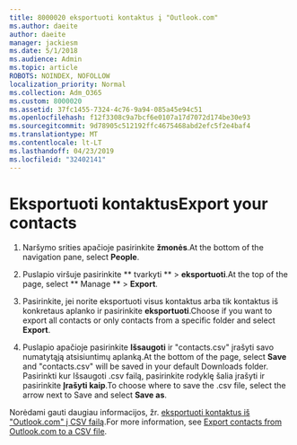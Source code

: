 ```yaml
---
title: 8000020 eksportuoti kontaktus į "Outlook.com"
ms.author: daeite
author: daeite
manager: jackiesm
ms.date: 5/1/2018
ms.audience: Admin
ms.topic: article
ROBOTS: NOINDEX, NOFOLLOW
localization_priority: Normal
ms.collection: Adm_O365
ms.custom: 8000020
ms.assetid: 37fc1455-7324-4c76-9a94-085a45e94c51
ms.openlocfilehash: f12f3308c9a7bcf6e0107a17d7072d174be30e93
ms.sourcegitcommit: 9d78905c512192ffc4675468abd2efc5f2e4baf4
ms.translationtype: MT
ms.contentlocale: lt-LT
ms.lasthandoff: 04/23/2019
ms.locfileid: "32402141"
---
```

# <a name="export-your-contacts"></a><span data-ttu-id="d465d-102">Eksportuoti kontaktus</span><span class="sxs-lookup"><span data-stu-id="d465d-102">Export your contacts</span></span>

1. <span data-ttu-id="d465d-103">Naršymo srities apačioje pasirinkite **žmonės**.</span><span class="sxs-lookup"><span data-stu-id="d465d-103">At the bottom of the navigation pane, select **People**.</span></span>
    
2. <span data-ttu-id="d465d-104">Puslapio viršuje pasirinkite \*\* tvarkyti \*\* \> **eksportuoti**.</span><span class="sxs-lookup"><span data-stu-id="d465d-104">At the top of the page, select \*\* Manage \*\* \> **Export**.</span></span>
    
3. <span data-ttu-id="d465d-105">Pasirinkite, jei norite eksportuoti visus kontaktus arba tik kontaktus iš konkretaus aplanko ir pasirinkite **eksportuoti**.</span><span class="sxs-lookup"><span data-stu-id="d465d-105">Choose if you want to export all contacts or only contacts from a specific folder and select **Export**.</span></span> 
    
4. <span data-ttu-id="d465d-106">Puslapio apačioje pasirinkite **Išsaugoti** ir "contacts.csv" įrašyti savo numatytąją atsisiuntimų aplanką.</span><span class="sxs-lookup"><span data-stu-id="d465d-106">At the bottom of the page, select **Save** and "contacts.csv" will be saved in your default Downloads folder.</span></span> <span data-ttu-id="d465d-107">Pasirinkti kur Išsaugoti .csv failą, pasirinkite rodyklę šalia įrašyti ir pasirinkite **Įrašyti kaip**.</span><span class="sxs-lookup"><span data-stu-id="d465d-107">To choose where to save the .csv file, select the arrow next to Save and select **Save as**.</span></span> 
    
<span data-ttu-id="d465d-108">Norėdami gauti daugiau informacijos, žr. [eksportuoti kontaktus iš "Outlook.com" į CSV failą](https://go.microsoft.com/fwlink/p/?linkid=873137).</span><span class="sxs-lookup"><span data-stu-id="d465d-108">For more information, see [Export contacts from Outlook.com to a CSV file](https://go.microsoft.com/fwlink/p/?linkid=873137).</span></span>
  

